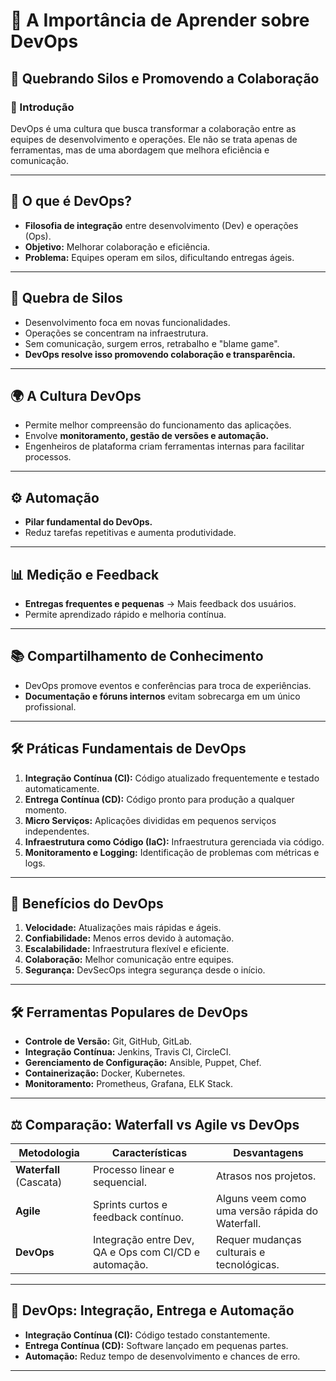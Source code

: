 # 🚀 A Importância de Aprender sobre DevOps  

## 🔗 Quebrando Silos e Promovendo a Colaboração  

### 📌 Introdução  
DevOps é uma cultura que busca transformar a colaboração entre as equipes de desenvolvimento e operações. Ele não se trata apenas de ferramentas, mas de uma abordagem que melhora eficiência e comunicação.  

---

## 🤔 O que é DevOps?  
- **Filosofia de integração** entre desenvolvimento (Dev) e operações (Ops).  
- **Objetivo:** Melhorar colaboração e eficiência.  
- **Problema:** Equipes operam em silos, dificultando entregas ágeis.  

---

## 🔄 Quebra de Silos  
- Desenvolvimento foca em novas funcionalidades.  
- Operações se concentram na infraestrutura.  
- Sem comunicação, surgem erros, retrabalho e "blame game".  
- **DevOps resolve isso promovendo colaboração e transparência.**  

---

## 🌍 A Cultura DevOps  
- Permite melhor compreensão do funcionamento das aplicações.  
- Envolve **monitoramento, gestão de versões e automação.**  
- Engenheiros de plataforma criam ferramentas internas para facilitar processos.  

---

## ⚙️ Automação  
- **Pilar fundamental do DevOps.**  
- Reduz tarefas repetitivas e aumenta produtividade.  

---

## 📊 Medição e Feedback  
- **Entregas frequentes e pequenas** → Mais feedback dos usuários.  
- Permite aprendizado rápido e melhoria contínua.  

---

## 📚 Compartilhamento de Conhecimento  
- DevOps promove eventos e conferências para troca de experiências.  
- **Documentação e fóruns internos** evitam sobrecarga em um único profissional.  

---

## 🛠️ Práticas Fundamentais de DevOps  
1. **Integração Contínua (CI):** Código atualizado frequentemente e testado automaticamente.  
2. **Entrega Contínua (CD):** Código pronto para produção a qualquer momento.  
3. **Micro Serviços:** Aplicações divididas em pequenos serviços independentes.  
4. **Infraestrutura como Código (IaC):** Infraestrutura gerenciada via código.  
5. **Monitoramento e Logging:** Identificação de problemas com métricas e logs.  

---

## 🎯 Benefícios do DevOps  
1. **Velocidade:** Atualizações mais rápidas e ágeis.  
2. **Confiabilidade:** Menos erros devido à automação.  
3. **Escalabilidade:** Infraestrutura flexível e eficiente.  
4. **Colaboração:** Melhor comunicação entre equipes.  
5. **Segurança:** DevSecOps integra segurança desde o início.  

---

## 🛠️ Ferramentas Populares de DevOps  
- **Controle de Versão:** Git, GitHub, GitLab.  
- **Integração Contínua:** Jenkins, Travis CI, CircleCI.  
- **Gerenciamento de Configuração:** Ansible, Puppet, Chef.  
- **Containerização:** Docker, Kubernetes.  
- **Monitoramento:** Prometheus, Grafana, ELK Stack.  

---

## ⚖️ Comparação: Waterfall vs Agile vs DevOps  
| Metodologia | Características | Desvantagens |
|------------|---------------|--------------|
| **Waterfall** (Cascata) | Processo linear e sequencial. | Atrasos nos projetos. |
| **Agile** | Sprints curtos e feedback contínuo. | Alguns veem como uma versão rápida do Waterfall. |
| **DevOps** | Integração entre Dev, QA e Ops com CI/CD e automação. | Requer mudanças culturais e tecnológicas. |

---

## 🔄 DevOps: Integração, Entrega e Automação  
- **Integração Contínua (CI):** Código testado constantemente.  
- **Entrega Contínua (CD):** Software lançado em pequenas partes.  
- **Automação:** Reduz tempo de desenvolvimento e chances de erro.  

---
